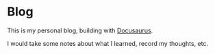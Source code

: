 # Blog

This is my personal blog, building with [Docusaurus](https://docusaurus.io/).

I would take some notes about what I learned, record my thoughts, etc.
